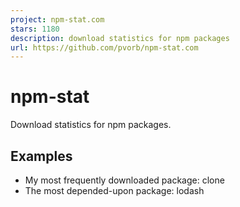 ```yaml
---
project: npm-stat.com
stars: 1180
description: download statistics for npm packages
url: https://github.com/pvorb/npm-stat.com
---
```


npm-stat
========

Download statistics for npm packages.

Examples
--------

-   My most frequently downloaded package: clone
-   The most depended-upon package: lodash
